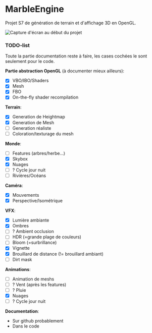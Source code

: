# MarbleEngine

Projet S7 de génération de terrain et d'affichage 3D en OpenGL.

![Capture d'écran au début du projet](https://user-images.githubusercontent.com/44240178/193861277-f4d03973-bde5-438e-83f4-a35e247530ef.png)

### TODO-list

Toute la partie documentation reste à faire, les cases cochées le sont seulement pour le code.

**Partie abstraction OpenGL** (à documenter mieux ailleurs):
- [x] VBO/IBO/Shaders
- [x] Mesh
- [x] FBO
- [x] On-the-fly shader recompilation

**Terrain**:
- [x] Generation de Heightmap
- [x] Generation de Mesh
- [ ] Generation réaliste
- [ ] Coloration/texturage du mesh

**Monde**:
- [ ] Features (arbres/herbe...)
- [x] Skybox
- [x] Nuages
- [ ] ? Cycle jour nuit
- [ ] Rivières/Océans

**Caméra**:
- [x] Mouvements
- [x] Perspective/Isométrique

**VFX**:
- [x] Lumière ambiante
- [x] Ombres
- [ ] ? Ambient occlusion
- [ ] HDR (=grande plage de couleurs)
- [ ] Bloom (=surbrillance)
- [x] Vignette
- [x] Brouillard de distance (!= brouillard ambiant)
- [ ] Dirt mask

**Animations**:
- [ ] Animation de meshs
- [ ] ? Vent (après les features)
- [ ] ? Pluie
- [x] Nuages
- [ ] ? Cycle jour nuit

**Documentation**:
- Sur github probablement
- Dans le code

